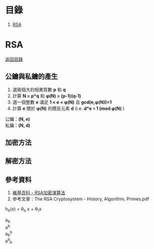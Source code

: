 # 目錄
1. [RSA](#RSA)


# RSA
[返回目錄](#目錄)  

## 公鑰與私鑰的產生
1. 選兩個大的相異質數 **p** 和 **q**
2. 計算 **N = p*q** 和 **&phi;(N) = (p-1)(q-1)**
3. 選一個整數 **e** 滿足 **1 < e < &phi;(N)** 且 **gcd(e,&phi;(N))=1**
4. 計算 **e** 關於 **&phi;(N)** 的模反元素 **d** (i.e. **d*e &equiv; 1 (mod &phi;(N)** )  

公鑰：**(N, e)**  
私鑰：**(N, d)**  

## 加密方法


## 解密方法

## 參考資料
1. [維基百科 - RSA加密演算法](https://zh.wikipedia.org/wiki/RSA%E5%8A%A0%E5%AF%86%E6%BC%94%E7%AE%97%E6%B3%95#%E5%85%AC%E9%92%A5%E4%B8%8E%E7%A7%81%E9%92%A5%E7%9A%84%E4%BA%A7%E7%94%9F)
2. 參考文章：The RSA Cryptosystem - History, Algorithm, Primes.pdf

  h<sub>&theta;</sub>(x) = &theta;<sub>o</sub> x + &theta;<sub>1</sub>x
  
  a<sub>b</sub>  
  a<sup>b</sup>  
  a<sub>b</sub><sup>b</sup>  
  a<sup>b</sup><sub>b</sub>  
